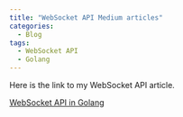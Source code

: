 ```yaml
---
title: "WebSocket API Medium articles"
categories:
  - Blog
tags:
  - WebSocket API
  - Golang
---
```



Here is the link to my WebSocket API article.

[WebSocket API in Golang](https://towardsdev.com/websocket-api-in-golang-8fc43c3e6192)
